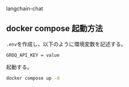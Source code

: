 langchain-chat

## docker compose 起動方法
`.env`を作成し、以下のように環境変数を記述する。
```.env
GROQ_API_KEY = value
```

起動する。

```bash
docker compose up -d
```
